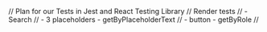 // Plan for our Tests in Jest and React Testing Library
  // Render tests 
    // - Search 
      // - 3 placeholders - getByPlaceholderText
      // - button - getByRole
    // 
 